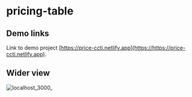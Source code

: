 # pricing-table

## Demo links
Link to demo project [https://price-ccti.netlify.app](https://https://price-ccti.netlify.app).

## Wider view

![localhost_3000_](https://user-images.githubusercontent.com/66668114/128180494-6c9ce630-b18f-4ddd-b452-2ceadac533cd.png)


